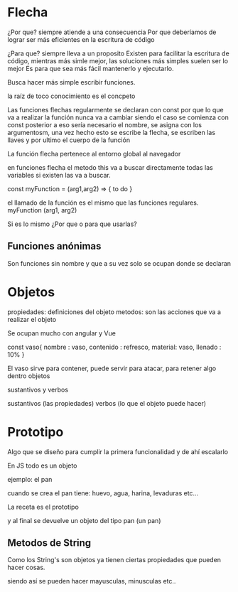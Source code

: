 # Flecha 
¿Por que?
siempre atiende a una consecuencia 
Por que deberíamos de lograr ser más eficientes en la escritura de código 

¿Para que?
siempre lleva a un proposito 
Existen para facilitar la escritura de código, mientras más simle mejor, las soluciones más simples suelen ser lo mejor
Es para que sea más fácil mantenerlo y ejecutarlo.

Busca hacer más simple escribir funciones. 

la raíz de toco conocimiento es el concpeto

Las funciones flechas regularmente se declaran con const por que lo que va a realizar la función nunca va a cambiar 
siendo el caso se comienza con const posterior a eso sería necesario el nombre, se asigna con los argumentosm, una vez hecho esto se escribe la flecha, se escriben las llaves y por ultimo el cuerpo de la función 

La función flecha pertenece al entorno global al navegador 

en funciones flecha el metodo this va a buscar directamente todas las variables si existen las va a buscar.


const myFunction = (arg1,arg2) => {
    to do 
}

el llamado de la función es el mismo que las funciones regulares. 
myFunction (arg1, arg2)

Si es lo mismo ¿Por que o para que usarlas? 

## Funciones anónimas
Son funciones sin nombre y que a su vez solo se ocupan donde se declaran 


# Objetos
propiedades: definiciones del objeto
metodos: son las acciones que va a realizar el objeto 

Se ocupan mucho con angular y Vue

const vaso{
nombre : vaso,
contenido : refresco,
material: vaso,
llenado : 10%
}

El vaso sirve para contener, puede servir para atacar, para retener algo dentro 
objetos 

sustantivos y verbos 

sustantivos (las propiedades)
verbos (lo que el objeto puede hacer)

# Prototipo

Algo que se diseño para cumplir la primera funcionalidad y de ahí escalarlo 

En JS todo es un objeto 

ejemplo: el pan 

cuando se crea el pan tiene: 
huevo, agua, harina, levaduras etc...

La receta es el prototipo 

y al final se devuelve un objeto del tipo pan (un pan)

## Metodos de String

Como los String's son objetos ya tienen ciertas propiedades que pueden hacer cosas. 

siendo así se pueden hacer mayusculas, minusculas etc..



